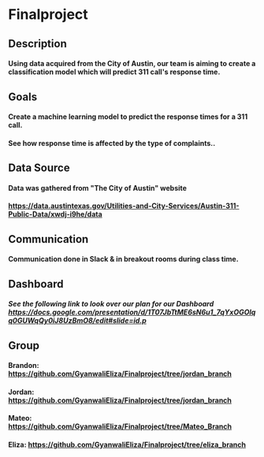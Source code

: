 # Finalproject


## Description
#### Using data acquired from the City of Austin, our team is aiming to create a classification model which will predict 311 call's response time. 

## Goals
#### Create a machine learning model to predict the response times for a 311 call.
#### See how response time is affected by the type of complaints..

## Data Source
#### Data was gathered from "The City of Austin" website
#### https://data.austintexas.gov/Utilities-and-City-Services/Austin-311-Public-Data/xwdj-i9he/data

## Communication
#### Communication done in Slack & in breakout rooms during class time. 

## Dashboard

##### See the following link to look over our plan for our Dashboard https://docs.google.com/presentation/d/1T07JbTtME6sN6u1_7qYxOGOlqq0GUWqQy0iJ8UzBmO8/edit#slide=id.p

## Group
#### Brandon: https://github.com/GyanwaliEliza/Finalproject/tree/jordan_branch
#### Jordan: https://github.com/GyanwaliEliza/Finalproject/tree/jordan_branch
#### Mateo: https://github.com/GyanwaliEliza/Finalproject/tree/Mateo_Branch
#### Eliza: https://github.com/GyanwaliEliza/Finalproject/tree/eliza_branch



